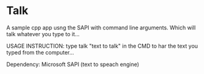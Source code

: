 # Talk
A sample cpp app usng the SAPI with command line arguments. Which will talk whatever you type to it...

USAGE INSTRUCTION:
type talk "text to talk" in the CMD to har the text you typed from the computer...

Dependency:
Microsoft SAPI (text to speach engine)
